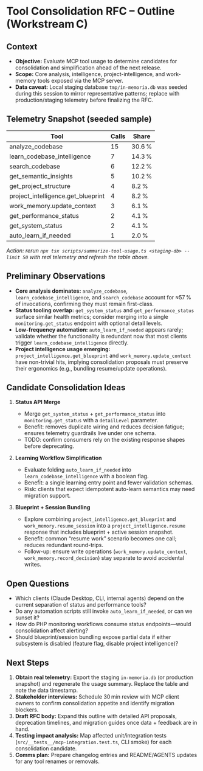 # Tool Consolidation RFC – Outline (Workstream C)

## Context
- **Objective:** Evaluate MCP tool usage to determine candidates for consolidation and simplification ahead of the next release.
- **Scope:** Core analysis, intelligence, project-intelligence, and work-memory tools exposed via the MCP server.
- **Data caveat:** Local staging database `tmp/in-memoria.db` was seeded during this session to mirror representative patterns; replace with production/staging telemetry before finalizing the RFC.

## Telemetry Snapshot (seeded sample)
| Tool | Calls | Share |
| --- | --- | --- |
| analyze_codebase | 15 | 30.6 % |
| learn_codebase_intelligence | 7 | 14.3 % |
| search_codebase | 6 | 12.2 % |
| get_semantic_insights | 5 | 10.2 % |
| get_project_structure | 4 | 8.2 % |
| project_intelligence.get_blueprint | 4 | 8.2 % |
| work_memory.update_context | 3 | 6.1 % |
| get_performance_status | 2 | 4.1 % |
| get_system_status | 2 | 4.1 % |
| auto_learn_if_needed | 1 | 2.0 % |

*Action: rerun `npx tsx scripts/summarize-tool-usage.ts <staging-db> --limit 50` with real telemetry and refresh the table above.*

## Preliminary Observations
- **Core analysis dominates:** `analyze_codebase`, `learn_codebase_intelligence`, and `search_codebase` account for ≈57 % of invocations, confirming they must remain first-class.
- **Status tooling overlap:** `get_system_status` and `get_performance_status` surface similar health metrics; consider merging into a single `monitoring.get_status` endpoint with optional detail levels.
- **Low-frequency automation:** `auto_learn_if_needed` appears rarely; validate whether the functionality is redundant now that most clients trigger `learn_codebase_intelligence` directly.
- **Project intelligence usage emerging:** `project_intelligence.get_blueprint` and `work_memory.update_context` have non-trivial hits, implying consolidation proposals must preserve their ergonomics (e.g., bundling resume/update operations).

## Candidate Consolidation Ideas
1. **Status API Merge**  
   - Merge `get_system_status` + `get_performance_status` into `monitoring.get_status` with a `detailLevel` parameter.  
   - Benefit: removes duplicate wiring and reduces decision fatigue; ensures telemetry guardrails live under one schema.  
   - TODO: confirm consumers rely on the existing response shapes before deprecating.

2. **Learning Workflow Simplification**  
   - Evaluate folding `auto_learn_if_needed` into `learn_codebase_intelligence` with a boolean flag.  
   - Benefit: a single learning entry point and fewer validation schemas.  
   - Risk: clients that expect idempotent auto-learn semantics may need migration support.

3. **Blueprint + Session Bundling**  
   - Explore combining `project_intelligence.get_blueprint` and `work_memory.resume_session` into a `project_intelligence.resume` response that includes blueprint + active session snapshot.  
   - Benefit: common “resume work” scenario becomes one call; reduces redundant round-trips.  
   - Follow-up: ensure write operations (`work_memory.update_context`, `work_memory.record_decision`) stay separate to avoid accidental writes.

## Open Questions
- Which clients (Claude Desktop, CLI, internal agents) depend on the current separation of status and performance tools?
- Do any automation scripts still invoke `auto_learn_if_needed`, or can we sunset it?
- How do PHP monitoring workflows consume status endpoints—would consolidation affect alerting?
- Should blueprint/session bundling expose partial data if either subsystem is disabled (feature flag, disable project intelligence)?

## Next Steps
1. **Obtain real telemetry:** Export the staging `in-memoria.db` (or production snapshot) and regenerate the usage summary. Replace the table and note the data timestamp.
2. **Stakeholder interviews:** Schedule 30 min review with MCP client owners to confirm consolidation appetite and identify migration blockers.
3. **Draft RFC body:** Expand this outline with detailed API proposals, deprecation timelines, and migration guides once data + feedback are in hand.
4. **Testing impact analysis:** Map affected unit/integration tests (`src/__tests__/mcp-integration.test.ts`, CLI smoke) for each consolidation candidate.
5. **Comms plan:** Prepare changelog entries and README/AGENTS updates for any tool renames or removals.
